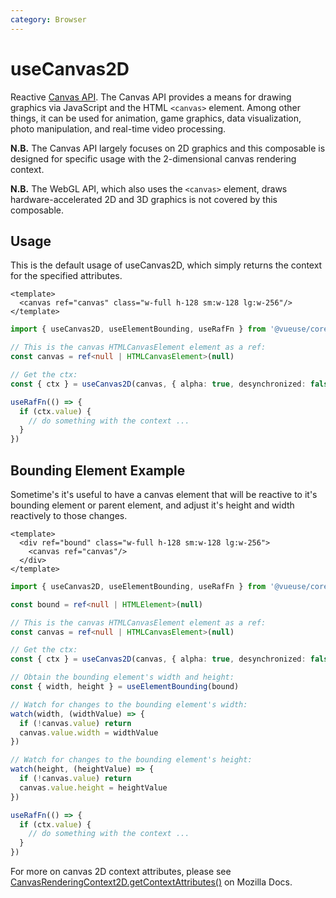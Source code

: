 ```yaml
---
category: Browser
---
```


# useCanvas2D

Reactive [Canvas API](https://developer.mozilla.org/en-US/docs/Web/API/Canvas_API). The Canvas API provides a means for drawing graphics via JavaScript and the HTML `<canvas>` element. Among other things, it can be used for animation, game graphics, data visualization, photo manipulation, and real-time video processing.

**N.B.** The Canvas API largely focuses on 2D graphics and this composable is designed for specific usage with the 2-dimensional canvas rendering context. 

**N.B.** The WebGL API, which also uses the `<canvas>` element, draws hardware-accelerated 2D and 3D graphics is not covered by this composable.

## Usage

This is the default usage of useCanvas2D, which simply returns the context for the specified attributes.

```vue
<template>
  <canvas ref="canvas" class="w-full h-128 sm:w-128 lg:w-256"/>
</template>
```

```ts
import { useCanvas2D, useElementBounding, useRafFn } from '@vueuse/core'

// This is the canvas HTMLCanvasElement element as a ref:
const canvas = ref<null | HTMLCanvasElement>(null)

// Get the ctx:
const { ctx } = useCanvas2D(canvas, { alpha: true, desynchronized: false })

useRafFn(() => {
  if (ctx.value) {
    // do something with the context ...
  }
})
```

## Bounding Element Example

Sometime's it's useful to have a canvas element that will be reactive to it's bounding element or parent element, and adjust it's height and width reactively to those changes.

```vue
<template>
  <div ref="bound" class="w-full h-128 sm:w-128 lg:w-256">
    <canvas ref="canvas"/>
  </div>
</template>
```

```ts
import { useCanvas2D, useElementBounding, useRafFn } from '@vueuse/core'

const bound = ref<null | HTMLElement>(null)

// This is the canvas HTMLCanvasElement element as a ref:
const canvas = ref<null | HTMLCanvasElement>(null)

// Get the ctx:
const { ctx } = useCanvas2D(canvas, { alpha: true, desynchronized: false })

// Obtain the bounding element's width and height:
const { width, height } = useElementBounding(bound)

// Watch for changes to the bounding element's width:
watch(width, (widthValue) => {
  if (!canvas.value) return
  canvas.value.width = widthValue
})

// Watch for changes to the bounding element's height:
watch(height, (heightValue) => {
  if (!canvas.value) return
  canvas.value.height = heightValue
})

useRafFn(() => {
  if (ctx.value) {
    // do something with the context ...
  }
})
```

For more on canvas 2D context attributes, please see [CanvasRenderingContext2D.getContextAttributes()](https://developer.mozilla.org/en-US/docs/Web/API/CanvasRenderingContext2D/getContextAttributes) on Mozilla Docs.

